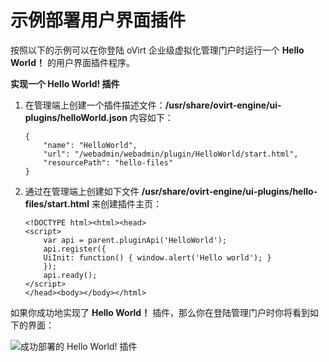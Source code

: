 # 示例部署用户界面插件

按照以下的示例可以在你登陆 oVirt 企业级虚拟化管理门户时运行一个 **Hello World！** 的用户界面插件程序。


**实现一个 Hello World! 插件**

1. 在管理端上创建一个插件描述文件：**/usr/share/ovirt-engine/ui-plugins/helloWorld.json** 内容如下：

   ```
   {
       "name": "HelloWorld",
       "url": "/webadmin/webadmin/plugin/HelloWorld/start.html",
       "resourcePath": "hello-files"
   }
   ```

2. 通过在管理端上创建如下文件
   **/usr/share/ovirt-engine/ui-plugins/hello-files/start.html**
   来创建插件主页：

   ```
   <!DOCTYPE html><html><head>
   <script>
       var api = parent.pluginApi('HelloWorld');
       api.register({
       UiInit: function() { window.alert('Hello world'); }
       });
       api.ready();
   </script>
   </head><body></body></html>
   ```

如果你成功地实现了 **Hello World！**
插件，那么你在登陆管理门户时你将看到如下的界面：

![成功部署的 Hello World! 插件](images/oVirt_Manager_UI_Plugin-A_Successful_Implementation_Of_Hello_World_Plugin.png)
